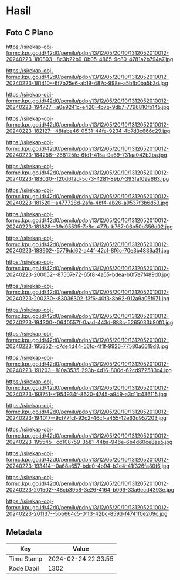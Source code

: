 # Hasil

## Foto C Plano

https://sirekap-obj-formc.kpu.go.id/42d0/pemilu/pdpr/13/12/05/20/10/1312052010012-20240223-180803--8c3b22b9-0b05-4865-9c80-4781a2b794a7.jpg

https://sirekap-obj-formc.kpu.go.id/42d0/pemilu/pdpr/13/12/05/20/10/1312052010012-20240223-181410--6f7b25e6-ab19-487c-998e-a5bfb0ba5b3d.jpg

https://sirekap-obj-formc.kpu.go.id/42d0/pemilu/pdpr/13/12/05/20/10/1312052010012-20240223-194727--a0e9241c-e420-4b7b-9db7-7796810fb145.jpg

https://sirekap-obj-formc.kpu.go.id/42d0/pemilu/pdpr/13/12/05/20/10/1312052010012-20240223-182127--48fabe46-0531-44fe-9234-4b7d3c666c29.jpg

https://sirekap-obj-formc.kpu.go.id/42d0/pemilu/pdpr/13/12/05/20/10/1312052010012-20240223-184258--268125fe-6fd1-415a-9a69-731aa042b2ba.jpg

https://sirekap-obj-formc.kpu.go.id/42d0/pemilu/pdpr/13/12/05/20/10/1312052010012-20240223-183030--f20d612d-5c73-4281-89b7-393faf09a663.jpg

https://sirekap-obj-formc.kpu.go.id/42d0/pemilu/pdpr/13/12/05/20/10/1312052010012-20240223-181520--a477728d-2afa-4bf4-ab26-a9537f3b6d53.jpg

https://sirekap-obj-formc.kpu.go.id/42d0/pemilu/pdpr/13/12/05/20/10/1312052010012-20240223-181828--39d95535-7e8c-477b-b767-06b50b356d02.jpg

https://sirekap-obj-formc.kpu.go.id/42d0/pemilu/pdpr/13/12/05/20/10/1312052010012-20240223-183902--5779dd62-a44f-42cf-8f6c-70e3b4836a31.jpg

https://sirekap-obj-formc.kpu.go.id/42d0/pemilu/pdpr/13/12/05/20/10/1312052010012-20240223-200052--87507e72-65f8-4a55-bdea-b0f7e7f489d0.jpg

https://sirekap-obj-formc.kpu.go.id/42d0/pemilu/pdpr/13/12/05/20/10/1312052010012-20240223-200230--83036302-f3f6-40f3-8b62-912a9a05f971.jpg

https://sirekap-obj-formc.kpu.go.id/42d0/pemilu/pdpr/13/12/05/20/10/1312052010012-20240223-194300--0640557f-0aad-443d-883c-5265033b80f0.jpg

https://sirekap-obj-formc.kpu.go.id/42d0/pemilu/pdpr/13/12/05/20/10/1312052010012-20240223-195852--c7de4d44-56fc-4f1f-9926-77580a6619d8.jpg

https://sirekap-obj-formc.kpu.go.id/42d0/pemilu/pdpr/13/12/05/20/10/1312052010012-20240223-191203--810a3535-293b-4d16-800d-62cd972583c4.jpg

https://sirekap-obj-formc.kpu.go.id/42d0/pemilu/pdpr/13/12/05/20/10/1312052010012-20240223-193751--f954934f-8620-4745-a949-a3c11c436115.jpg

https://sirekap-obj-formc.kpu.go.id/42d0/pemilu/pdpr/13/12/05/20/10/1312052010012-20240223-194017--9cf77fcf-92c2-46cf-a455-12e63d957203.jpg

https://sirekap-obj-formc.kpu.go.id/42d0/pemilu/pdpr/13/12/05/20/10/1312052010012-20240223-195545--cd108759-3581-44ba-946e-6b4d60ce8ee5.jpg

https://sirekap-obj-formc.kpu.go.id/42d0/pemilu/pdpr/13/12/05/20/10/1312052010012-20240223-193414--0a68a657-bdc0-4b94-b2e4-41f326fa80f6.jpg

https://sirekap-obj-formc.kpu.go.id/42d0/pemilu/pdpr/13/12/05/20/10/1312052010012-20240223-201502--48cb3958-3e26-4164-b099-33a6ecd4393e.jpg

https://sirekap-obj-formc.kpu.go.id/42d0/pemilu/pdpr/13/12/05/20/10/1312052010012-20240223-201137--5bb664c5-01f3-42bc-859d-f4741f0e209c.jpg


## Metadata

| Key        | Value               |
| ---------- | ------------------- |
| Time Stamp | 2024-02-24 22:33:55 |
| Kode Dapil | 1302                |




